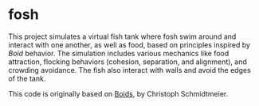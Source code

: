 # fosh

This project simulates a virtual fish tank where fosh swim around and interact with one another, as well as food, based on principles inspired by *Boid* behavior. The simulation includes various mechanics like food attraction, flocking behaviors (cohesion, separation, and alignment), and crowding avoidance. The fish also interact with walls and avoid the edges of the tank.

This code is originally based on [Boids](https://gitlab.com/chrismit3s/boids), by Christoph Schmidtmeier.